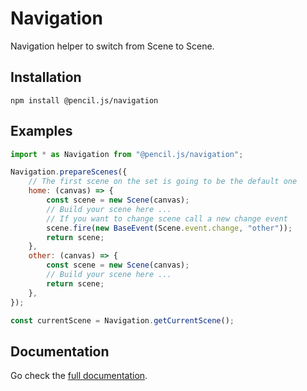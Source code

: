 # Navigation

Navigation helper to switch from Scene to Scene.


## Installation

    npm install @pencil.js/navigation


## Examples

```js
import * as Navigation from "@pencil.js/navigation";

Navigation.prepareScenes({
    // The first scene on the set is going to be the default one
    home: (canvas) => {
        const scene = new Scene(canvas);
        // Build your scene here ...
        // If you want to change scene call a new change event
        scene.fire(new BaseEvent(Scene.event.change, "other"));
        return scene;
    },
    other: (canvas) => {
        const scene = new Scene(canvas);
        // Build your scene here ...
        return scene;
    },
});

const currentScene = Navigation.getCurrentScene();
```

## Documentation

Go check the [full documentation](documentation.md).
